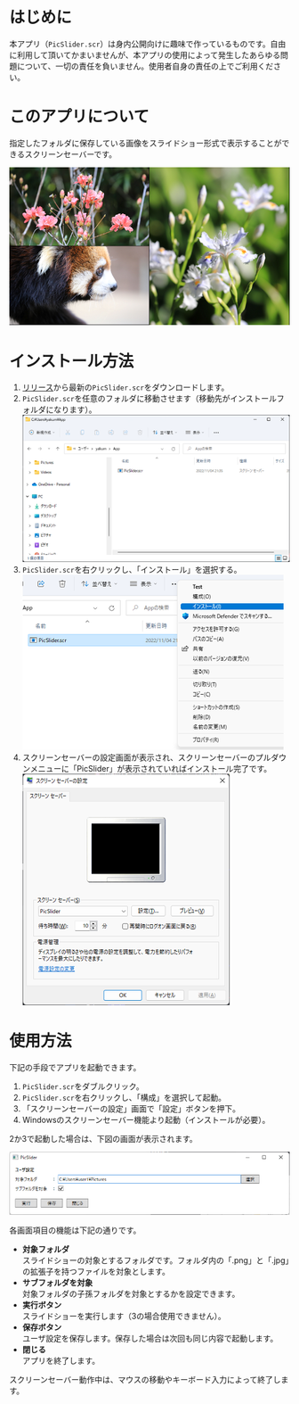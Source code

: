 ﻿# はじめに
本アプリ（`PicSlider.scr`）は身内公開向けに趣味で作っているものです。自由に利用して頂いてかまいませんが、本アプリの使用によって発生したあらゆる問題について、一切の責任を負いません。使用者自身の責任の上でご利用ください。

# このアプリについて
指定したフォルダに保存している画像をスライドショー形式で表示することができるスクリーンセーバーです。

![デモ画像](./readme.files/demo.png)

# インストール方法
1. [リリース](https://github.com/yakumo-amamiya/PicSliderSS/releases)から最新の`PicSlider.scr`をダウンロードします。
2. `PicSlider.scr`を任意のフォルダに移動させます（移動先がインストールフォルダになります）。<br>![インストール手順２](./readme.files/ins-2.png)
3. `PicSlider.scr`を右クリックし、「インストール」を選択する。<br>![インストール手順３](./readme.files/ins-3.png)
4. スクリーンセーバーの設定画面が表示され、スクリーンセーバーのプルダウンメニューに「PicSlider」が表示されていればインストール完了です。<br>![インストール手順４](./readme.files/ins-4.png)

# 使用方法
下記の手段でアプリを起動できます。

1. `PicSlider.scr`をダブルクリック。
2. `PicSlider.scr`を右クリックし、「構成」を選択して起動。
3. 「スクリーンセーバーの設定」画面で「設定」ボタンを押下。
4. Windowsのスクリーンセーバー機能より起動（インストールが必要）。

2か3で起動した場合は、下図の画面が表示されます。

![MainWindowの図](./readme.files/main-window.png)

各画面項目の機能は下記の通りです。
- **対象フォルダ**<br>スライドショーの対象とするフォルダです。フォルダ内の「.png」と「.jpg」の拡張子を持つファイルを対象とします。
- **サブフォルダを対象**<br>対象フォルダの子孫フォルダを対象とするかを設定できます。
- **実行ボタン**<br>スライドショーを実行します（3の場合使用できません）。
- **保存ボタン**<br>ユーザ設定を保存します。保存した場合は次回も同じ内容で起動します。
- **閉じる**<br>アプリを終了します。

スクリーンセーバー動作中は、マウスの移動やキーボード入力によって終了します。
